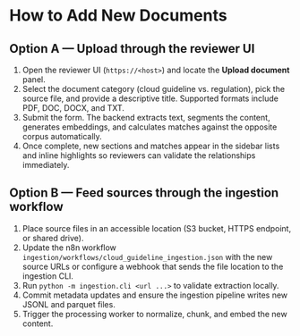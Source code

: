 # How to Add New Documents

## Option A — Upload through the reviewer UI

1. Open the reviewer UI (`https://<host>`) and locate the **Upload document** panel.
2. Select the document category (cloud guideline vs. regulation), pick the source file, and
   provide a descriptive title. Supported formats include PDF, DOC, DOCX, and TXT.
3. Submit the form. The backend extracts text, segments the content, generates embeddings, and
   calculates matches against the opposite corpus automatically.
4. Once complete, new sections and matches appear in the sidebar lists and inline highlights so
   reviewers can validate the relationships immediately.

## Option B — Feed sources through the ingestion workflow

1. Place source files in an accessible location (S3 bucket, HTTPS endpoint, or shared drive).
2. Update the n8n workflow `ingestion/workflows/cloud_guideline_ingestion.json` with the new
   source URLs or configure a webhook that sends the file location to the ingestion CLI.
3. Run `python -m ingestion.cli <url ...>` to validate extraction locally.
4. Commit metadata updates and ensure the ingestion pipeline writes new JSONL and parquet files.
5. Trigger the processing worker to normalize, chunk, and embed the new content.
